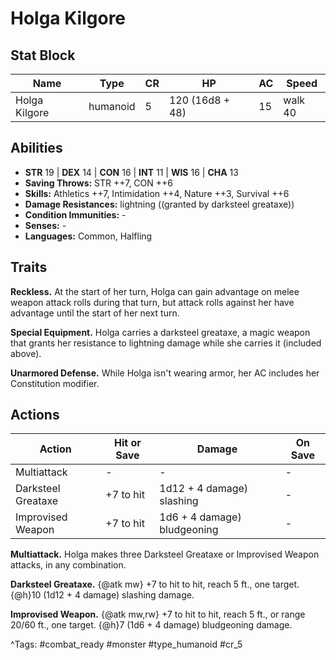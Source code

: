 # Holga Kilgore

## Stat Block

| Name | Type | CR | HP | AC | Speed |
|------|------|----|----|----|-------|
| Holga Kilgore | humanoid | 5 | 120 (16d8 + 48) | 15 | walk 40 |

## Abilities

- **STR** 19 | **DEX** 14 | **CON** 16 | **INT** 11 | **WIS** 16 | **CHA** 13
- **Saving Throws:** STR ++7, CON ++6  
- **Skills:** Athletics ++7, Intimidation ++4, Nature ++3, Survival ++6  
- **Damage Resistances:** lightning ((granted by darksteel greataxe))  
- **Condition Immunities:** -  
- **Senses:** -  
- **Languages:** Common, Halfling

## Traits

**Reckless.** At the start of her turn, Holga can gain advantage on melee weapon attack rolls during that turn, but attack rolls against her have advantage until the start of her next turn.

**Special Equipment.** Holga carries a darksteel greataxe, a magic weapon that grants her resistance to lightning damage while she carries it (included above).

**Unarmored Defense.** While Holga isn't wearing armor, her AC includes her Constitution modifier.


## Actions

| Action | Hit or Save | Damage | On Save |
|--------|--------------|--------|----------|
| Multiattack | - | - | - |
| Darksteel Greataxe | +7 to hit | 1d12 + 4 damage) slashing | - |
| Improvised Weapon | +7 to hit | 1d6 + 4 damage) bludgeoning | - |

**Multiattack.** Holga makes three Darksteel Greataxe or Improvised Weapon attacks, in any combination.

**Darksteel Greataxe.** {@atk mw} +7 to hit to hit, reach 5 ft., one target. {@h}10 (1d12 + 4 damage) slashing damage.

**Improvised Weapon.** {@atk mw,rw} +7 to hit to hit, reach 5 ft., or range 20/60 ft., one target. {@h}7 (1d6 + 4 damage) bludgeoning damage.


^Tags: #combat_ready #monster #type_humanoid #cr_5